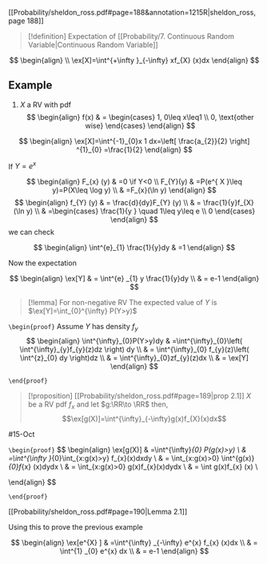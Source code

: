 
[[Probability/sheldon_ross.pdf#page=188&annotation=1215R|sheldon_ross, page 188]]

> [!definition] 
> Expectation of [[Probability/7. Continuous Random Variable|Continuous Random Variable]] 
> 
$$
\begin{align} \\
\ex[X]=\int^{+\infty }_{-\infty} xf_{X} (x)dx
\end{align}
$$

## Example
1. $X$ a RV with pdf
$$
\begin{align}
f(x) & = \begin{cases}
1, 0\leq x\leq1 \\
0, \text{other wise}
\end{cases}
\end{align}
$$

$$
\begin{align}
\ex[X]=\int^{-1}_{0}x 1 dx=\left[ \frac{a_{2}}{2} \right]  ^{1}_{0}   =\frac{1}{2} 
\end{align}
$$

If $Y=e^{ x }$

$$
\begin{align}
		F_{x} (y) & =0 \if Y<0 \\
			F_{Y}(y) & =P(e^{ X }\leq y)=P(X\leq \log y)   \\
 & =F_{x}(\ln y) 
\end{align}
$$
$$
\begin{align}
				f_{Y} (y)  & = \frac{d}{dy}F_{Y} (y) \\
		 & = \frac{1}{y}f_{X} (\ln y) \\
 & =\begin{cases}
 \frac{1}{y } \quad 1\leq y\leq e  \\
0
\end{cases}
\end{align}
$$
we can check 

$$
\begin{align}
		\int^{e}_{1} \frac{1}{y}dy & =1  
\end{align}
$$

Now the expectation 

$$
\begin{align}
				\ex[Y] & = \int^{e} _{1} y \frac{1}{y}dy \\
 & = e-1
\end{align}
$$

> [!lemma] 
> For non-negative RV The expected value of $Y$ is $\ex[Y]=\int_{0}^{\infty} P(Y>y)$ 


`\begin{proof}` 
Assume $Y$ has density $f_{y}$ 
$$
\begin{align}
\int^{\infty}_{0}P(Y>y)dy & =\int^{\infty}_{0}\left( \int^{\infty}_{y}f_{y}(z)dz    \right)     dy \\
 & = \int^{\infty}_{0} f_{y}(z)\left( \int^{z}_{0} dy   \right)dz    \\
 & = \int^{\infty}_{0}zf_{y}(z)dx \\
 & = \ex[Y] 
\end{align}
$$

 `\end{proof}`
 


> [!proposition]  [[Probability/sheldon_ross.pdf#page=189|prop 2.1]]
> $X$ be a RV pdf $f_{x}$ and let $g:\RR\to \RR$ then, 
> $$\ex[g(X)]=\int^{\infty}_{-\infty}g(x)f_{X}(x)dx$$


#15-Oct


`\begin{proof}` 
$$
\begin{align}
\ex[g(X)]  & =\int^{\infty}_{0} P(g(x)>y)   \\
 & =\int^{\infty }_{0}\int_{x:g(x)>y}   f_{x}(x)dxdy  \\
 & =  \int_{x:g(x)>0} \int^{g(x)}_{0}f_{x} (x)dydx  \\
 & = \int_{x:g(x)>0} g(x)f_{x}(x)dydx \\
 & = \int g(x)f_{x} (x)    \\
 
\end{align}
$$



 `\end{proof}`


[[Probability/sheldon_ross.pdf#page=190|Lemma 2.1]]

Using this to prove the previous example

$$
\begin{align}
\ex[e^{X} ] & =\int^{\infty} _{-\infty} e^{x} f_{x} (x)dx  \\
& = \int^{1} _{0} e^{x} dx \\
&  = e-1
\end{align}
$$
